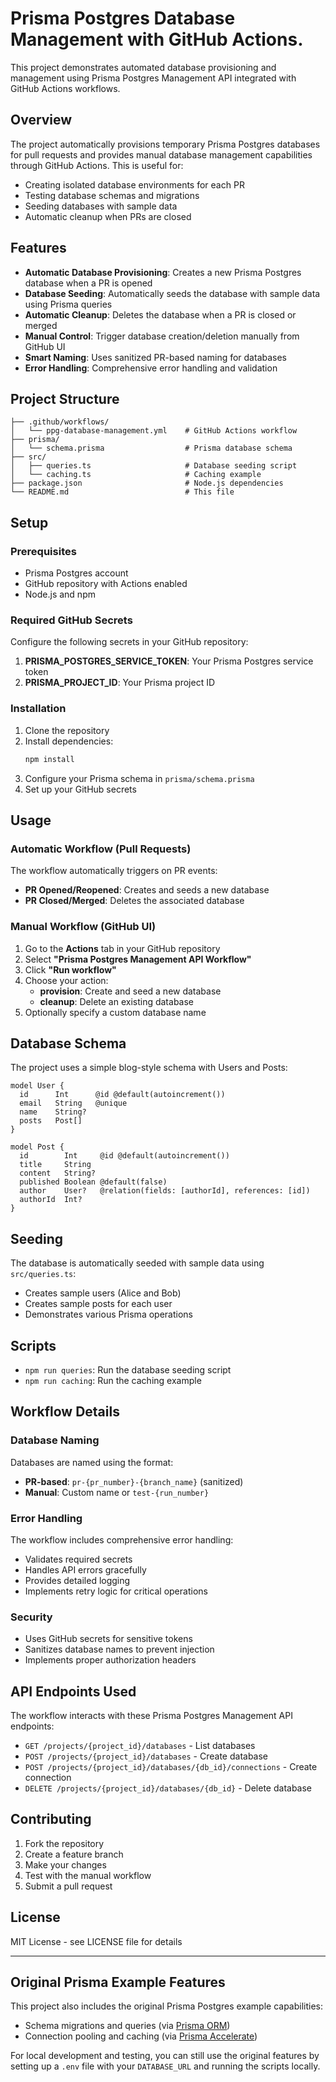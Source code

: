 # Prisma Postgres Database Management with GitHub Actions.

This project demonstrates automated database provisioning and management using Prisma Postgres Management API integrated with GitHub Actions workflows.

## Overview

The project automatically provisions temporary Prisma Postgres databases for pull requests and provides manual database management capabilities through GitHub Actions. This is useful for:

- Creating isolated database environments for each PR
- Testing database schemas and migrations
- Seeding databases with sample data
- Automatic cleanup when PRs are closed

## Features

- **Automatic Database Provisioning**: Creates a new Prisma Postgres database when a PR is opened
- **Database Seeding**: Automatically seeds the database with sample data using Prisma queries
- **Automatic Cleanup**: Deletes the database when a PR is closed or merged
- **Manual Control**: Trigger database creation/deletion manually from GitHub UI
- **Smart Naming**: Uses sanitized PR-based naming for databases
- **Error Handling**: Comprehensive error handling and validation

## Project Structure

```
├── .github/workflows/
│   └── ppg-database-management.yml    # GitHub Actions workflow
├── prisma/
│   └── schema.prisma                  # Prisma database schema
├── src/
│   ├── queries.ts                     # Database seeding script
│   └── caching.ts                     # Caching example
├── package.json                       # Node.js dependencies
└── README.md                          # This file
```

## Setup

### Prerequisites

- Prisma Postgres account
- GitHub repository with Actions enabled
- Node.js and npm

### Required GitHub Secrets

Configure the following secrets in your GitHub repository:

1. **PRISMA_POSTGRES_SERVICE_TOKEN**: Your Prisma Postgres service token
2. **PRISMA_PROJECT_ID**: Your Prisma project ID

### Installation

1. Clone the repository
2. Install dependencies:
   ```bash
   npm install
   ```
3. Configure your Prisma schema in `prisma/schema.prisma`
4. Set up your GitHub secrets

## Usage

### Automatic Workflow (Pull Requests)

The workflow automatically triggers on PR events:

- **PR Opened/Reopened**: Creates and seeds a new database
- **PR Closed/Merged**: Deletes the associated database

### Manual Workflow (GitHub UI)

1. Go to the **Actions** tab in your GitHub repository
2. Select **"Prisma Postgres Management API Workflow"**
3. Click **"Run workflow"**
4. Choose your action:
   - **provision**: Create and seed a new database
   - **cleanup**: Delete an existing database
5. Optionally specify a custom database name

## Database Schema

The project uses a simple blog-style schema with Users and Posts:

```prisma
model User {
  id      Int      @id @default(autoincrement())
  email   String   @unique
  name    String?
  posts   Post[]
}

model Post {
  id        Int     @id @default(autoincrement())
  title     String
  content   String?
  published Boolean @default(false)
  author    User?   @relation(fields: [authorId], references: [id])
  authorId  Int?
}
```

## Seeding

The database is automatically seeded with sample data using `src/queries.ts`:

- Creates sample users (Alice and Bob)
- Creates sample posts for each user
- Demonstrates various Prisma operations

## Scripts

- `npm run queries`: Run the database seeding script
- `npm run caching`: Run the caching example

## Workflow Details

### Database Naming

Databases are named using the format:
- **PR-based**: `pr-{pr_number}-{branch_name}` (sanitized)
- **Manual**: Custom name or `test-{run_number}`

### Error Handling

The workflow includes comprehensive error handling:
- Validates required secrets
- Handles API errors gracefully
- Provides detailed logging
- Implements retry logic for critical operations

### Security

- Uses GitHub secrets for sensitive tokens
- Sanitizes database names to prevent injection
- Implements proper authorization headers

## API Endpoints Used

The workflow interacts with these Prisma Postgres Management API endpoints:

- `GET /projects/{project_id}/databases` - List databases
- `POST /projects/{project_id}/databases` - Create database
- `POST /projects/{project_id}/databases/{db_id}/connections` - Create connection
- `DELETE /projects/{project_id}/databases/{db_id}` - Delete database

## Contributing

1. Fork the repository
2. Create a feature branch
3. Make your changes
4. Test with the manual workflow
5. Submit a pull request

## License

MIT License - see LICENSE file for details

---

## Original Prisma Example Features

This project also includes the original Prisma Postgres example capabilities:

- Schema migrations and queries (via [Prisma ORM](https://www.prisma.io/orm))
- Connection pooling and caching (via [Prisma Accelerate](https://prisma.io/data-platform/accelerate))

For local development and testing, you can still use the original features by setting up a `.env` file with your `DATABASE_URL` and running the scripts locally.
